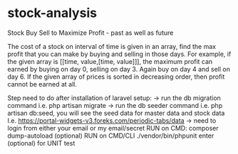 # stock-analysis
Stock Buy Sell to Maximize Profit - past as well as future

The cost of a stock on interval of time is given in an array, find the max profit that you can make by buying and selling in those days. For example, if the given array is [[time, value,[time, value]]], the maximum profit can earned by buying on day 0, selling on day 3. Again buy on day 4 and sell on day 6. If the given array of prices is sorted in decreasing order, then profit cannot be earned at all.

Step need to do after installation of laravel setup:
-> run the db migration command i.e. php artisan migrate
-> run the db seeder command i.e. php artisan db:seed, you will see the seed data for master data and  stock data I.e. https://portal-widgets-v3.foreks.com/periodic-tabs/data
-> need to login from either your email or my email/secret
RUN on CMD: composer dump-autoload (optional) 
RUN on CMD/CLI ./vendor/bin/phpunit  enter (optional) for UNIT test
